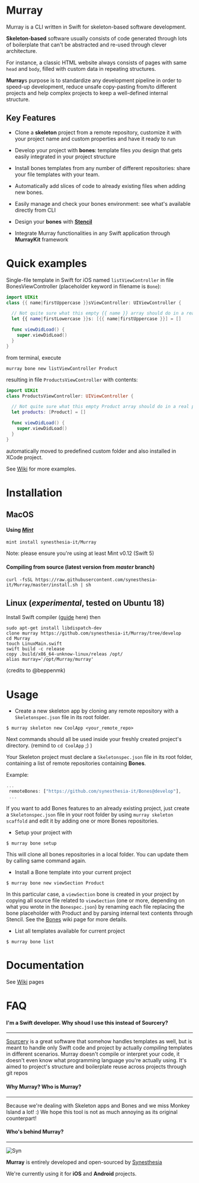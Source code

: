 # Murray

Murray is a CLI written in Swift for skeleton-based software development.

**Skeleton-based** software usually consists of code generated through lots of boilerplate that can't be abstracted and re-used through clever architecture.

For instance, a classic HTML website always consists of pages with same `head` and `body`, filled with custom data in repeating structures.

**Murray**s purpose is to standardize any development pipeline in order to speed-up development, reduce unsafe copy-pasting from/to different projects and help complex projects to keep a well-defined internal structure.

## Key Features

- Clone a **skeleton** project from a remote repository, customize it with your project name and custom properties and have it ready to run

- Develop your project with **bones**: template files *you* design that gets easily integrated in your project structure

- Install bones templates from any number of different repositories: share your file templates with your team.

- Automatically add slices of code to already existing files when adding new bones.

- Easily manage and check your bones environment: see what's available directly from CLI

- Design your **bones** with **[Stencil](https://github.com/stencilproject/Stencil)**

- Integrate Murray functionalities in any Swift application through **MurrayKit** framework

# Quick examples

Single-file template in Swift for iOS named `listViewController` in file BonesViewController (placeholder keyword in filename is `Bone`):

```swift
import UIKit
class {{ name|firstUppercase }}sViewController: UIViewController {

  // Not quite sure what this empty {{ name }} array should do in a real project , but it's here anyway to show how you can self-document your code with comments.
  let {{ name|firstLowercase }}s: [{{ name|firstUppercase }}] = []

  func viewDidLoad() {
    super.viewDidLoad()
  }
}

```
from terminal, execute
```
murray bone new listViewController Product
```

resulting in file `ProductsViewController` with contents:

```swift
import UIKit
class ProductsViewController: UIViewController {

  // Not quite sure what this empty Product array should do in a real project , but it's here anyway to show how you can self-document your code with comments.
  let products: [Product] = []

  func viewDidLoad() {
    super.viewDidLoad()
  }
}

```

automatically moved to predefined custom folder and also installed in XCode project.

See [Wiki](https://github.com/synesthesia-it/Murray/wiki) for more examples.



# Installation

## MacOS

#### Using *[Mint](https://github.com/yonaskolb/mint)*


```
mint install synesthesia-it/Murray
```
Note: please ensure you're using at least Mint v0.12 (Swift 5)

#### Compiling from source (latest version from *master* branch)

```
curl -fsSL https://raw.githubusercontent.com/synesthesia-it/Murray/master/install.sh | sh
```

## Linux (*experimental*, tested on Ubuntu 18)

Install Swift compiler ([guide](https://gist.github.com/Azoy/8c47629fa160878cf359bf7380aaaaf9) here)
then

```
sudo apt-get install libdispatch-dev
clone murray https://github.com/synesthesia-it/Murray/tree/develop
cd Murray
touch LinuxMain.swift
swift build -c release
copy .build/x86_64-unknow-linux/releas /opt/
alias murray='/opt/Murray/murray'
```

(credits to @beppenmk)

# Usage

- Create a new skeleton app by cloning any remote repository with a `Skeletonspec.json` file in its root folder.

```
$ murray skeleton new CoolApp <your_remote_repo>
```

Next commands should all be used inside your freshly created project's directory.
(remind to `cd CoolApp` ;) )


Your Skeleton project must declare a `Skeletonspec.json` file in its root folder, containing a list of remote repositories containing **Bones**. 

Example:
```javascript
...
 remoteBones: ["https://github.com/synesthesia-it/Bones@develop"],
 ...
```

If you want to add Bones features to an already existing project, just create a `Skeletonspec.json` file in your root folder by using `murray skeleton scaffold` and edit it by adding one or more Bones repositories.

- Setup your project with

```
$ murray bone setup
```

This will clone all bones repositories in a local folder. You can update them by calling same command again.


- Install a Bone template into your current project

```
$ murray bone new viewSection Product
```

In this particular case, a `viewSection` bone is created in your project by copying all source file related to `viewSection` (one or more, depending on what you wrote in the `Bonespec.json`) by renaming each file replacing the bone placeholder with Product and by parsing internal text contents through Stencil.
See the [Bones](https://github.com/synesthesia-it/Murray/wiki) wiki page for more details.


- List all templates available for current project
```
$ murray bone list
```

# Documentation

See [Wiki](https://github.com/synesthesia-it/Murray/wiki) pages

# FAQ

#### I'm a Swift developer. Why shoud I use this instead of Sourcery?
---------------
[Sourcery](https://github.com/krzysztofzablocki/Sourcery) is a great software that somehow handles templates as well, but is meant to handle only Swift code and project by actually *compiling* templates in different scenarios.
Murray doesn't compile or interpret your code, it doesn't even know what programming language you're actually using. It's aimed to project's structure and boilerplate reuse across projects through git repos

#### Why Murray? Who is Murray?
---------------
  Because we're dealing with Skeleton apps and Bones and we miss Monkey Island a lot! :) We hope this tool is not as much annoying as its original counterpart!

#### Who's behind Murray?
------------
![Syn](https://synesthesia.it/wp-content/themes/synesthesia/dist/img/syn_sm.png)

**Murray** is entirely developed and open-sourced by [Synesthesia](https://www.synesthesia.it)

We're currently using it for **iOS** and **Android** projects.
